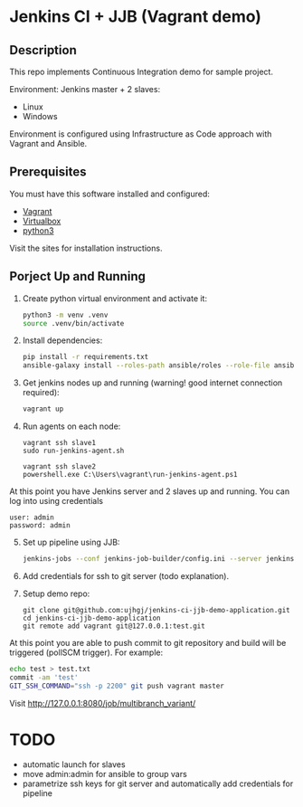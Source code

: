 # Jenkins CI + JJB (Vagrant demo)

## Description
This repo implements Continuous Integration demo for sample project.

Environment:
Jenkins master + 2 slaves:
   - Linux
   - Windows

Environment is configured using Infrastructure as Code approach with Vagrant and Ansible.

## Prerequisites

You must have this software installed and configured:
- [Vagrant](https://www.vagrantup.com)
- [Virtualbox](https://www.virtualbox.org)
- [python3](https://www.python.org)

Visit the sites for installation instructions.

## Porject Up and Running

1. Create python virtual environment and activate it:
   ```bash
   python3 -m venv .venv
   source .venv/bin/activate
   ```
2. Install dependencies:
   ```bash
   pip install -r requirements.txt
   ansible-galaxy install --roles-path ansible/roles --role-file ansible/requirements.yml
   ```
3. Get jenkins nodes up and running (warning! good internet connection required):
   ```bash
   vagrant up
   ```

4. Run agents on each node:
   ```
   vagrant ssh slave1
   sudo run-jenkins-agent.sh
   ```
   ```
   vagrant ssh slave2
   powershell.exe C:\Users\vagrant\run-jenkins-agent.ps1
   ```

At this point you have Jenkins server and 2 slaves up and running. You can log into using credentials

   ```
   user: admin
   password: admin
   ```
   
5. Set up pipeline using JJB:
   ```bash
   jenkins-jobs --conf jenkins-job-builder/config.ini --server jenkins-master update jenkins-job-builder/pipeline.yml
   ```

6. Add credentials for ssh to git server (todo explanation).

7. Setup demo repo:
   ```
   git clone git@github.com:ujhgj/jenkins-ci-jjb-demo-application.git
   cd jenkins-ci-jjb-demo-application
   git remote add vagrant git@127.0.0.1:test.git
   ```
   
At this point you are able to push commit to git repository and build will be triggered (pollSCM trigger). For example:
```bash
echo test > test.txt
commit -am 'test'
GIT_SSH_COMMAND="ssh -p 2200" git push vagrant master
```
Visit http://127.0.0.1:8080/job/multibranch_variant/

# TODO
- automatic launch for slaves
- move admin:admin for ansible to group vars
- parametrize ssh keys for git server and automatically add credentials for pipeline
